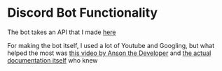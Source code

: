 # Discord Bot Functionality

The bot takes an API that I made [here](https://github.com/samhan104/finalprojectapi)

For making the bot itself, I used a lot of Youtube and Googling, but what helped the most was [this video by Anson the Developer](https://www.youtube.com/watch?v=v0ZvAELUz54) and [the actual documentation itself](https://discordjs.guide/popular-topics/collectors.html#await-messages) who knew